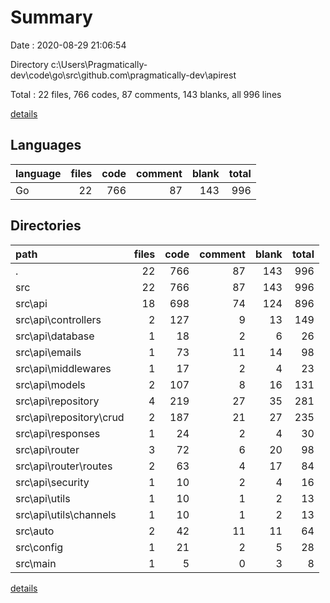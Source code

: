 # Summary

Date : 2020-08-29 21:06:54

Directory c:\Users\Pragmatically-dev\code\go\src\github.com\pragmatically-dev\apirest

Total : 22 files,  766 codes, 87 comments, 143 blanks, all 996 lines

[details](details.md)

## Languages
| language | files | code | comment | blank | total |
| :--- | ---: | ---: | ---: | ---: | ---: |
| Go | 22 | 766 | 87 | 143 | 996 |

## Directories
| path | files | code | comment | blank | total |
| :--- | ---: | ---: | ---: | ---: | ---: |
| . | 22 | 766 | 87 | 143 | 996 |
| src | 22 | 766 | 87 | 143 | 996 |
| src\api | 18 | 698 | 74 | 124 | 896 |
| src\api\controllers | 2 | 127 | 9 | 13 | 149 |
| src\api\database | 1 | 18 | 2 | 6 | 26 |
| src\api\emails | 1 | 73 | 11 | 14 | 98 |
| src\api\middlewares | 1 | 17 | 2 | 4 | 23 |
| src\api\models | 2 | 107 | 8 | 16 | 131 |
| src\api\repository | 4 | 219 | 27 | 35 | 281 |
| src\api\repository\crud | 2 | 187 | 21 | 27 | 235 |
| src\api\responses | 1 | 24 | 2 | 4 | 30 |
| src\api\router | 3 | 72 | 6 | 20 | 98 |
| src\api\router\routes | 2 | 63 | 4 | 17 | 84 |
| src\api\security | 1 | 10 | 2 | 4 | 16 |
| src\api\utils | 1 | 10 | 1 | 2 | 13 |
| src\api\utils\channels | 1 | 10 | 1 | 2 | 13 |
| src\auto | 2 | 42 | 11 | 11 | 64 |
| src\config | 1 | 21 | 2 | 5 | 28 |
| src\main | 1 | 5 | 0 | 3 | 8 |

[details](details.md)